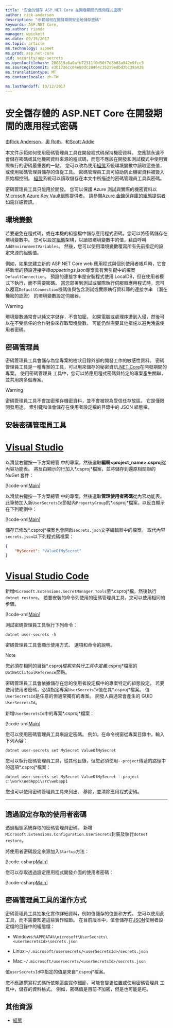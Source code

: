 ```yaml
---
title: "安全的儲存 ASP.NET Core 在開發期間的應用程式密碼"
author: rick-anderson
description: "示範如何在開發期間安全地儲存密碼"
keywords: ASP.NET Core,
ms.author: riande
manager: wpickett
ms.date: 09/15/2017
ms.topic: article
ms.technology: aspnet
ms.prod: asp.net-core
uid: security/app-secrets
ms.openlocfilehash: 280819a6a0afb72311f0d50f7d3b83a942e9fcc3
ms.sourcegitcommit: e3b1726cc04e80dc28464c35259edbd3bc39a438
ms.translationtype: MT
ms.contentlocale: zh-TW

ms.lasthandoff: 10/12/2017
---
```

# <a name="safe-storage-of-app-secrets-during-development-in-aspnet-core"></a>安全儲存體的 ASP.NET Core 在開發期間的應用程式密碼

由[Rick Anderson](https://twitter.com/RickAndMSFT)，[奧 Roth](https://github.com/danroth27)，和[Scott Addie](https://scottaddie.com) 

本文件示範如何使用密碼管理員工具在開發程式碼保持機密資料。 您應該永遠不會儲存密碼或其他機密資料來源的程式碼，而您不應該在開發和測試模式中使用實際執行的密碼最重要的一點。 您可以改為使用[組態](../fundamentals/configuration.md)系統環境變數中讀取這些值，或使用密碼管理員儲存的值從工具。 密碼管理員工具可協助防止機密資料被簽入原始檔控制。 [組態](../fundamentals/configuration.md)系統可以讀取儲存在本文中所描述的密碼管理員工具與密碼。

密碼管理員工具只能用於開發。 您可以保護 Azure 測試與實際的機密資料以[Microsoft Azure Key Vault](https://azure.microsoft.com/services/key-vault/)組態提供者。 請參閱[Azure 金鑰保存庫的組態提供者](https://docs.microsoft.com/aspnet/core/security/key-vault-configuration)如需詳細資訊。

## <a name="environment-variables"></a>環境變數

若要避免在程式碼，或在本機的組態檔中儲存應用程式密碼，您可以將密碼儲存在環境變數中。 您可以設定[組態](../fundamentals/configuration.md)架構，以讀取環境變數中的值，藉由呼叫`AddEnvironmentVariables`。 然後，您可以使用環境變數覆寫所有先前指定的設定來源的組態值。

例如，如果您建立新的 ASP.NET Core web 應用程式與個別使用者帳戶時，它會將新增的預設連接字串*appsettings.json*專案具有索引鍵中的檔案`DefaultConnection`。 預設的連接字串是安裝程式使用 LocalDB，但在使用者模式下執行，而不需要密碼。 當您部署到測試或實際執行伺服器應用程式時，您可以覆寫`DefaultConnection`機碼值與包含測試或實際執行資料庫的連接字串 （潛在機密的認證） 的環境變數設定伺服器。

>[!WARNING]
> 環境變數通常會以純文字儲存，不會加密。 如果電腦或處理序遭到入侵，然後可以在不受信任的合作對象來存取環境變數。 可能仍然需要其他措施以避免洩露使用者密碼。

## <a name="secret-manager"></a>密碼管理員

密碼管理員工具會儲存為您專案的樹狀目錄外部的開發工作的敏感性資料。 密碼管理員工具是一種專案的工具，可以用來儲存的秘密資訊[.NET Core](https://www.microsoft.com/net/core)在開發期間的專案。 使用密碼管理員 工具中，您可以將應用程式密碼與特定的專案產生關聯，並共用跨多個專案。

>[!WARNING]
> 密碼管理員工具不會加密預存機密資料，並不會被視為受信任存放區。 它是僅限開發用途。 索引鍵和值會儲存在使用者設定檔的目錄中的 JSON 組態檔。

## <a name="installing-the-secret-manager-tool"></a>安裝密碼管理員工具

# <a name="visual-studiotabvisual-studio"></a>[Visual Studio](#tab/visual-studio)

以滑鼠右鍵按一下方案總管 中的專案，然後選取**編輯\<project_name\>.csproj**從內容功能表。 將反白顯示的行加入*.csproj*檔案，並將儲存到還原相關聯的 NuGet 套件：

[!code-xml[Main](app-secrets/sample/UserSecrets/UserSecrets-before.csproj?highlight=10)]

以滑鼠右鍵按一下方案總管 中的專案，然後選取**管理使用者密碼**從內容功能表。 此筆勢加入新`UserSecretsId`節點內`PropertyGroup`的*.csproj*檔案，以反白顯示在下列範例中：

[!code-xml[Main](app-secrets/sample/UserSecrets/UserSecrets-after.csproj?highlight=4)]

儲存已修改*.csproj*檔案也會開啟`secrets.json`文字編輯器中的檔案。 取代內容`secrets.json`以下列程式碼檔案：

```json
{
    "MySecret": "ValueOfMySecret"
}
```

# <a name="visual-studio-codetabvisual-studio-code"></a>[Visual Studio Code](#tab/visual-studio-code)

新增`Microsoft.Extensions.SecretManager.Tools`至*.csproj*檔，然後執行`dotnet restore`。 若要安裝的命令列使用的密碼管理員工具，您可以使用相同的步驟。

[!code-xml[Main](app-secrets/sample/UserSecrets/UserSecrets-before.csproj?highlight=10)]

測試密碼管理員工具執行下列命令：

```console
dotnet user-secrets -h
```

密碼管理員工具會顯示使用方式、 選項和命令的說明。

> [!NOTE]
> 您必須在相同的目錄*.csproj*檔案來執行工具中定義*.csproj*檔案的`DotNetCliToolReference`節點。

密碼管理員工具會依據儲存在您的使用者設定檔中的專案特定的組態設定。 若要使用使用者密碼，必須指定專案`UserSecretsId`值在其*.csproj*檔案。 值`UserSecretsId`是任意的但通常獨有的專案。 開發人員通常會產生的 GUID `UserSecretsId`。

新增`UserSecretsId`中的專案*.csproj*檔案：

[!code-xml[Main](app-secrets/sample/UserSecrets/UserSecrets-after.csproj?highlight=4)]

您可以使用密碼管理員工具來設定密碼。 例如，在命令視窗從專案目錄中，輸入下列內容：

```console
dotnet user-secrets set MySecret ValueOfMySecret
```

您可以執行密碼管理員工具，從其他目錄，但您必須使用`--project`傳遞的路徑中的選項*.csproj*檔案：
 
```console
dotnet user-secrets set MySecret ValueOfMySecret --project c:\work\WebApp1\src\webapp1
```

您也可以使用密碼管理員工具來列出、 移除，並清除應用程式密碼。

-----

## <a name="accessing-user-secrets-via-configuration"></a>透過設定存取的使用者密碼

透過組態系統存取的密碼管理員密碼。 新增`Microsoft.Extensions.Configuration.UserSecrets`封裝及執行`dotnet restore`。

將使用者密碼設定來源加入`Startup`方法：

[!code-csharp[Main](app-secrets/sample/UserSecrets/Startup.cs?highlight=16-19)]

您可以存取透過設定應用程式開發介面的使用者密碼：

[!code-csharp[Main](app-secrets/sample/UserSecrets/Startup.cs?highlight=26-29)]

## <a name="how-the-secret-manager-tool-works"></a>密碼管理員工具的運作方式

密碼管理員工具抽象化實作詳細資料，例如值儲存的位置和方式。 您可以使用此工具，而不需要知道這些實作細節。 在目前版本中，值會儲存在[JSON](http://json.org/)使用者設定檔的目錄中的組態檔：

* Windows:`%APPDATA%\microsoft\UserSecrets\<userSecretsId>\secrets.json`

* Linux:`~/.microsoft/usersecrets/<userSecretsId>/secrets.json`

* Mac:`~/.microsoft/usersecrets/<userSecretsId>/secrets.json`

值`userSecretsId`中指定的值是來自*.csproj*檔案。

您不應該撰寫程式碼所依賴這些實作細節，可能會變更位置或使用密碼管理員 工具中，儲存的資料格式。 例如，密碼值是目前*不*加密，但是也可能是吧。

## <a name="additional-resources"></a>其他資源

* [組態](../fundamentals/configuration.md)


